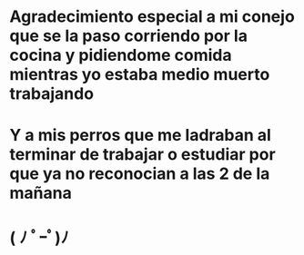 # Agradecimiento especial a mi conejo que se la paso corriendo por la cocina y pidiendome comida mientras yo estaba medio muerto trabajando 
# Y a mis perros que me ladraban al terminar de trabajar o estudiar por que ya no reconocian a las 2 de la mañana
# ( ﾉ ﾟｰﾟ)ﾉ
